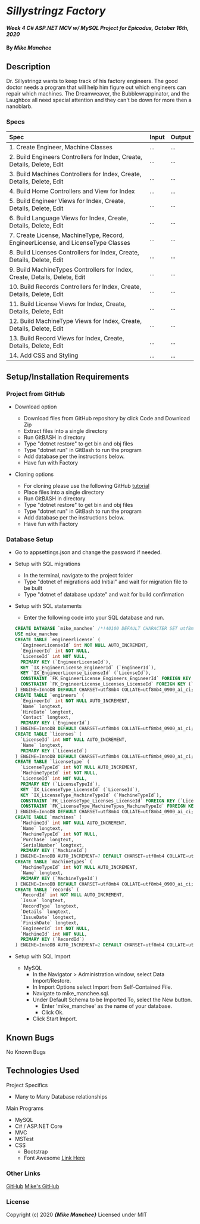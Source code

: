 # _Sillystringz Factory_

#### _Week 4 C# ASP.NET MCV w/ MySQL Project for Epicodus, October 16th, 2020_

#### By _**Mike Manchee**_

## Description

Dr. Sillystringz wants to keep track of his factory engineers. The good doctor needs a program that will help him figure out which engineers can repair which machines. The Dreamweaver, the Bubblewrappinator, and the Laughbox all need special attention and they can't be down for more then a nanoblarb.  
<!-- Brainstorming
View a list of Engineers
View a list of Machines
details for each Engineer
details for each Machine
list of Machines each Engineer can repair
list of Engineers each Machine has assigned
add/remove Engineers
add/remove Machines

********** Further **************
add tagout property to Machine
add idle property to Engineer
add date tracker w/ incidents and details
 -->
### Specs
| Spec | Input | Output |
| :-------------     | :------------- | :------------- |
|  1.  Create Engineer, Machine Classes | ... | ... |
|  2.  Build Engineers Controllers for Index, Create, Details, Delete, Edit | ... | ... |
|  3.  Build Machines Controllers for Index, Create, Details, Delete, Edit | ... | ... |
|  4.  Build Home Controllers and View for Index | ... | ... |
|  5.  Build Engineer Views for Index, Create, Details, Delete, Edit | ... | ... |
|  6.  Build Language Views for Index, Create, Details, Delete, Edit | ... | ... |
|  7.  Create License, MachineType, Record, EngineerLicense, and LicenseType Classes | ... | ... |
|  8.  Build Licenses Controllers for Index, Create, Details, Delete, Edit | ... | ... |
|  9.  Build MachineTypes Controllers for Index, Create, Details, Delete, Edit | ... | ... |
|  10.  Build Records Controllers for Index, Create, Details, Delete, Edit | ... | ... |
|  11.  Build License Views for Index, Create, Details, Delete, Edit | ... | ... |
|  12.  Build MachineType Views for Index, Create, Details, Delete, Edit | ... | ... |
|  13.  Build Record Views for Index, Create, Details, Delete, Edit | ... | ... |
|  14.  Add CSS and Styling | ... | ... |


## Setup/Installation Requirements

### Project from GitHub
* Download option
  * Download files from GitHub repository by click Code and Download Zip
  * Extract files into a single directory 
  * Run GitBASH in directory
  * Type "dotnet restore" to get bin and obj files
  * Type "dotnet run" in GitBash to run the program
  * Add database per the instructions below.
  * Have fun with Factory <!-- TITLE HERE -->

* Cloning options
  * For cloning please use the following GitHub [tutorial](https://docs.github.com/en/enterprise/2.16/user/github/creating-cloning-and-archiving-repositories/cloning-a-repository)
  * Place files into a single directory 
  * Run GitBASH in directory
  * Type "dotnet restore" to get bin and obj files
  * Type "dotnet run" in GitBash to run the program
  * Add database per the instructions below.
  * Have fun with Factory <!-- TITLE HERE -->

### Database Setup
* Go to appsettings.json and change the password if needed.

* Setup with SQL migrations
  * In the terminal, navigate to the project folder
  * Type "dotnet ef migrations add Initial" and wait for migration file to be built
  * Type "dotnet ef database update" and wait for build confirmation
  
* Setup with SQL statements 
  * Enter the following code into your SQL database and run.
  ``` SQL
  CREATE DATABASE `mike_manchee` /*!40100 DEFAULT CHARACTER SET utf8mb4 COLLATE utf8mb4_0900_ai_ci */ /*!80016 DEFAULT ENCRYPTION='N' */;
  USE mike_manchee
  CREATE TABLE `engineerlicense` (
    `EngineerLicenseId` int NOT NULL AUTO_INCREMENT,
    `EngineerId` int NOT NULL,
    `LicenseId` int NOT NULL,
    PRIMARY KEY (`EngineerLicenseId`),
    KEY `IX_EngineerLicense_EngineerId` (`EngineerId`),
    KEY `IX_EngineerLicense_LicenseId` (`LicenseId`),
    CONSTRAINT `FK_EngineerLicense_Engineers_EngineerId` FOREIGN KEY (`EngineerId`) REFERENCES `engineers` (`EngineerId`) ON DELETE CASCADE,
    CONSTRAINT `FK_EngineerLicense_Licenses_LicenseId` FOREIGN KEY (`LicenseId`) REFERENCES `licenses` (`LicenseId`) ON DELETE CASCADE
  ) ENGINE=InnoDB DEFAULT CHARSET=utf8mb4 COLLATE=utf8mb4_0900_ai_ci;
  CREATE TABLE `engineers` (
    `EngineerId` int NOT NULL AUTO_INCREMENT,
    `Name` longtext,
    `HireDate` longtext,
    `Contact` longtext,
    PRIMARY KEY (`EngineerId`)
  ) ENGINE=InnoDB DEFAULT CHARSET=utf8mb4 COLLATE=utf8mb4_0900_ai_ci;
  CREATE TABLE `licenses` (
    `LicenseId` int NOT NULL AUTO_INCREMENT,
    `Name` longtext,
    PRIMARY KEY (`LicenseId`)
  ) ENGINE=InnoDB DEFAULT CHARSET=utf8mb4 COLLATE=utf8mb4_0900_ai_ci;
  CREATE TABLE `licensetype` (
    `LicenseTypeId` int NOT NULL AUTO_INCREMENT,
    `MachineTypeId` int NOT NULL,
    `LicenseId` int NOT NULL,
    PRIMARY KEY (`LicenseTypeId`),
    KEY `IX_LicenseType_LicenseId` (`LicenseId`),
    KEY `IX_LicenseType_MachineTypeId` (`MachineTypeId`),
    CONSTRAINT `FK_LicenseType_Licenses_LicenseId` FOREIGN KEY (`LicenseId`) REFERENCES `licenses` (`LicenseId`) ON DELETE CASCADE,
    CONSTRAINT `FK_LicenseType_MachineTypes_MachineTypeId` FOREIGN KEY (`MachineTypeId`) REFERENCES `machinetypes` (`MachineTypeId`) ON DELETE CASCADE
  ) ENGINE=InnoDB DEFAULT CHARSET=utf8mb4 COLLATE=utf8mb4_0900_ai_ci;
  CREATE TABLE `machines` (
    `MachineId` int NOT NULL AUTO_INCREMENT,
    `Name` longtext,
    `MachineTypeId` int NOT NULL,
    `Purchase` longtext,
    `SerialNumber` longtext,
    PRIMARY KEY (`MachineId`)
  ) ENGINE=InnoDB AUTO_INCREMENT=7 DEFAULT CHARSET=utf8mb4 COLLATE=utf8mb4_0900_ai_ci;
  CREATE TABLE `machinetypes` (
    `MachineTypeId` int NOT NULL AUTO_INCREMENT,
    `Name` longtext,
    PRIMARY KEY (`MachineTypeId`)
  ) ENGINE=InnoDB DEFAULT CHARSET=utf8mb4 COLLATE=utf8mb4_0900_ai_ci;
  CREATE TABLE `records` (
    `RecordId` int NOT NULL AUTO_INCREMENT,
    `Issue` longtext,
    `RecordType` longtext,
    `Details` longtext,
    `IssueDate` longtext,
    `FinishDate` longtext,
    `EngineerId` int NOT NULL,
    `MachineId` int NOT NULL,
    PRIMARY KEY (`RecordId`)
  ) ENGINE=InnoDB AUTO_INCREMENT=2 DEFAULT CHARSET=utf8mb4 COLLATE=utf8mb4_0900_ai_ci;
  ```

* Setup with SQL Import
  * MySQL
    * In the Navigator > Administration window, select Data Import/Restore.
    * In Import Options select Import from Self-Contained File.
    * Navigate to mike_manchee.sql.
    * Under Default Schema to be Imported To, select the New button.
      * Enter 'mike_manchee' as the name of your database.
      * Click Ok.
    * Click Start Import.

## Known Bugs

No Known Bugs

## Technologies Used
Project Specifics
* Many to Many Database relationships

Main Programs
* MySQL
* C# / ASP.NET Core 
* MVC
* MSTest
* CSS
  * Bootstrap
  * Font Awesome [Link Here](https://www.w3schools.com/icons/fontawesome_icons_intro.asp)


### Other Links
[GitHub](https://blog.agood.cloud/img/common/github.png)
[Mike's GitHub](https://github.com/mmanchee)

### License

Copyright (c) 2020 **_{Mike Manchee}_**
Licensed under MIT